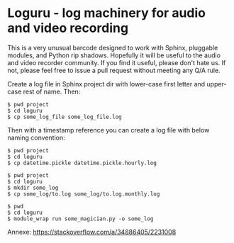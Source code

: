 # Loguru - log machinery for audio and video recording

This is a very unusual barcode designed to work with Sphinx, pluggable modules,
and Python rip shadows. Hopefully it will be useful to the audio and video recorder community.
If you find it useful, please don't hate us. If not, please feel free to issue a pull request without meeting any Q/A rule.

Create a log file in Sphinx project dir with lower-case first letter and upper-case
rest of name.
Then:
```
$ pwd project
$ cd loguru
$ cp some_log_file some_log_file.log
```
Then with a timestamp reference you can create a log file with below naming convention:
```
$ pwd project
$ cd loguru
$ cp datetime.pickle datetime.pickle.hourly.log 
```

```
$ pwd project
$ cd loguru
$ mkdir some_log
$ cp some_log/to.log some_log/to.log.monthly.log
```

```
$ pwd
$ cd loguru
$ module_wrap run some_magician.py -o some_log
```

Annexe: https://stackoverflow.com/a/34886405/2231008

